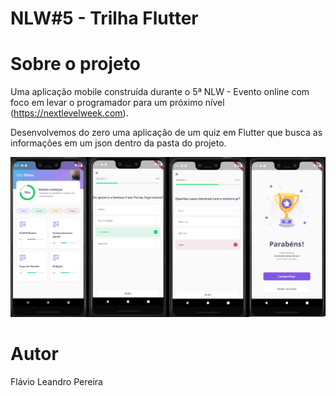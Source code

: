 # NLW#5 - Trilha Flutter

# Sobre o projeto

Uma aplicação mobile construída durante o 5ª NLW - Evento online com foco em levar o programador para um próximo nível (https://nextlevelweek.com). 

Desenvolvemos do zero uma aplicação de um quiz em Flutter que busca as informações em um json dentro da pasta do projeto.

![Tenconlogias](https://raw.githubusercontent.com/doflavio/nlw5-dev_quiz/main/assets/imgresultadofinal/telas.png)

# Autor
Flávio Leandro Pereira
